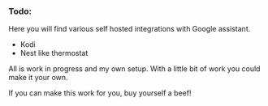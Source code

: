 ### Todo:

Here you will find various self hosted integrations with Google assistant.

* Kodi
* Nest like thermostat


All is work in progress and my own setup. With a little bit of work you could make it your own.

If you can make this work for you, buy yourself a beef!

